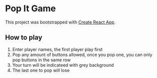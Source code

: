 # Pop It Game

This project was bootstrapped with [Create React App](https://github.com/facebook/create-react-app).

## How to play

1. Enter player names, the first player play first
2. Pop any amount of buttons allowed, once you pop one, you can only pop buttons in the same row
3. Your turn will be indicateed with grey background
4. The last one to pop will lose
